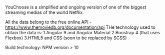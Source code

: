 YouChoose is a simplified and ongoing version of one of the biggest streaming medias of the world Netflix.

All the data belong to the free online API - https://www.themoviedb.org/documentation/api
THe technology used to obtain the data is:
1.Angular 9 and Angular Material
2.Boostrap 4 (that uses Flexbox)
3.HTML5 and CSS (soon to be replaced by SCSS)


Build technology: NPM version > 10


